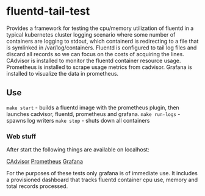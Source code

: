 # fluentd-tail-test

Provides a framework for testing the cpu/memory utilization of fluentd in a typical kubernetes cluster logging scenario where some number of containers are logging to stdout, which containerd is redirecting to a file that is symlinked in /var/log/containers. Fluentd is configured to tail log files and discard all records so we can focus on the costs of acquiring the lines. CAdvisor is installed to monitor the fluentd container resource usage. Prometheus is installed to scrape usage metrics from cadvisor. Grafana is installed to visualize the data in prometheus.

## Use

`make start` - builds a fluentd image with the prometheus plugin, then launches cadvisor, fluentd, prometheus and grafana.
`make run-logs` - spawns log writers
`make stop` - shuts down all containers

### Web stuff

After start the following things are available on localhost:

[CAdvisor](http://localhost:8080)
[Prometheus](http://localhost:9090)
[Grafana](fluent:fluentd@http://localhost:3000/login)

For the purposes of these tests only grafana is of immediate use. It includes a provisioned dashboard that tracks fluentd container cpu use, memory and total records processed.

